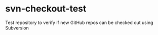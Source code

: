 # svn-checkout-test
Test repository to verify if new GitHub repos can be checked out using Subversion
